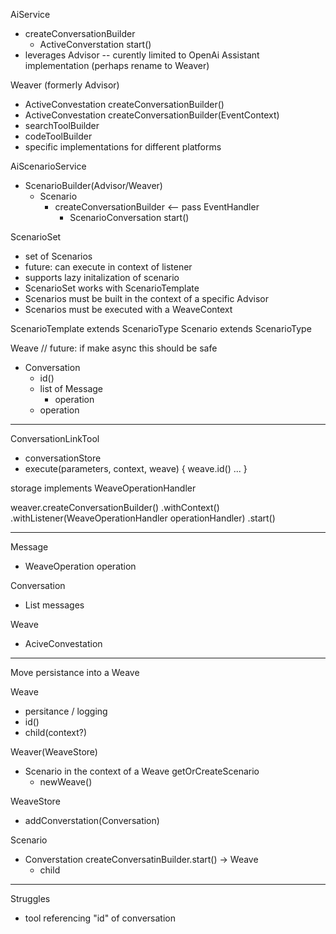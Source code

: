 
AiService
- createConversationBuilder
  - ActiveConverstation start()
- leverages Advisor<CONTEXT> -- curently limited to OpenAi Assistant implementation (perhaps rename to Weaver)

Weaver (formerly Advisor)
- ActiveConvestation createConversationBuilder()
- ActiveConvestation createConversationBuilder(EventContext)
- searchToolBuilder
- codeToolBuilder
- specific implementations for different platforms

AiScenarioService
- ScenarioBuilder(Advisor/Weaver)
  - Scenario
    - createConversationBuilder  <-- pass EventHandler
      - ScenarioConversation start()

ScenarioSet
- set of Scenarios
- future: can execute in context of listener
- supports lazy initalization of scenario
- ScenarioSet works with ScenarioTemplate
- Scenarios must be built in the context of a specific Advisor
- Scenarios must be executed with a WeaveContext

ScenarioTemplate extends ScenarioType
Scenario extends ScenarioType

Weave  // future: if make async this should be safe
- Conversation
  - id()
  - list of Message
    - operation
  - operation


---

ConversationLinkTool
- conversationStore
- execute(parameters, context, weave) {
  weave.id() ...
}

storage implements WeaveOperationHandler

weaver.createConversationBuilder()
  .withContext()
  .withListener(WeaveOperationHandler operationHandler)
  .start()

---
Message
- WeaveOperation operation

Conversation
- List<Message> messages

Weave
- AciveConvestation

---

Move persistance into a Weave

Weave
  - persitance / logging
  - id()
  - child(context?)

 Weaver(WeaveStore)
 - Scenario in the context of a Weave getOrCreateScenario
   - newWeave()

WeaveStore
- addConverstation(Conversation)

 Scenario
 - Converstation createConversatinBuilder.start()
   -> Weave
      - child

---

Struggles
- tool referencing "id" of conversation
